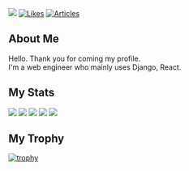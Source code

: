 ![](https://komarev.com/ghpvc/?username=ikeda0000) 
[![Likes](https://badgen.org/img/zenn/chamii/likes?style=flat)](https://zenn.dev/chamii)
[![Articles](https://badgen.org/img/zenn/chamii/articles?style=flat)](https://zenn.dev/chamii)
## About Me
Hello. Thank you for coming my profile.<br>I'm a web engineer who mainly uses Django, React.

## My Stats
![](http://github-profile-summary-cards.vercel.app/api/cards/profile-details?username=ikeda0000&theme=github_dark)
![](http://github-profile-summary-cards.vercel.app/api/cards/repos-per-language?username=ikeda0000&theme=github_dark)
![](http://github-profile-summary-cards.vercel.app/api/cards/most-commit-language?username=ikeda0000&theme=github_dark)
![](http://github-profile-summary-cards.vercel.app/api/cards/stats?username=ikeda0000&theme=github_dark)
![](http://github-profile-summary-cards.vercel.app/api/cards/productive-time?username=ikeda0000&theme=github_dark&utcOffset=9)

## My Trophy
[![trophy](https://github-profile-trophy.vercel.app/?username=ikeda0000&theme=darkhub&rank=-Unknown)](https://github.com/ryo-ma/github-profile-trophy)
<!--
**ikeda0000/ikeda0000** is a ✨ _special_ ✨ repository because its `README.md` (this file) appears on your GitHub profile.

Here are some ideas to get you started:

- 🔭 I’m currently working on ...
- 🌱 I’m currently learning ...
- 👯 I’m looking to collaborate on ...
- 🤔 I’m looking for help with ...
- 💬 Ask me about ...
- 📫 How to reach me: ...
- 😄 Pronouns: ...
- ⚡ Fun fact: ...
-->
